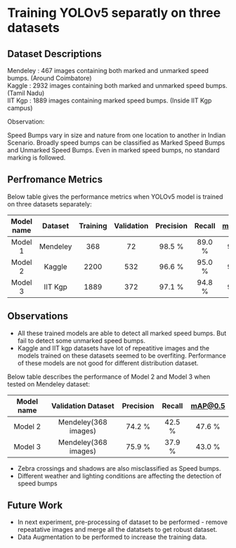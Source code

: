 # Training YOLOv5 separatly on three datasets

## Dataset Descriptions

Mendeley :  467 images containing both marked and unmarked speed bumps. (Around Coimbatore)  
Kaggle :  2932 images containing both marked and unmarked speed bumps. (Tamil Nadu)  
IIT Kgp : 1889 images containing marked speed bumps. (Inside IIT Kgp campus)  

Observation:  

Speed Bumps vary in size and nature from one location to another in Indian Scenario. Broadly speed bumps can be classified as Marked Speed Bumps and Unmarked Speed Bumps. Even in marked speed bumps, no standard marking is followed. 

## Perfromance Metrics 

Below table gives the performance metrics when YOLOv5 model is trained on three datasets separately:

| Model name    | Dataset       | Training    | Validation    | Precision    | Recall    | mAP@0.5  |
|:-------------:|:-------------:|:-----------:|:-------------:|:------------:|:---------:|:--------:|
|Model 1        |Mendeley       | 368         | 72            | 98.5 %       | 89.0 %    | 95.4 %   |
|Model 2        |Kaggle         | 2200        | 532           | 96.6 %       | 95.0 %    | 97.0 %   |
|Model 3        |IIT Kgp        | 1889        | 372           | 97.1 %       | 94.8 %    | 97.9 %   |

## Observations

* All these trained models are able to detect all marked speed bumps. But fail to detect some unmarked speed bumps.
* Kaggle and IIT kgp datasets have lot of repeatitive images and the models trained on these datasets seemed to be overfiting. Performance of these models are not good for different distribution dataset.

Below table describes the performance of Model 2 and Model 3 when tested on Mendeley dataset:

| Model name     | Validation Dataset    | Precision    | Recall    | mAP@0.5  |
|:--------------:|:---------------------:|:------------:|:---------:|:--------:|
| Model 2        | Mendeley(368 images)  | 74.2 %       | 42.5 %    | 47.6 %   |
| Model 3        | Mendeley(368 images)  | 75.9 %       | 37.9 %    | 43.0 %   |

* Zebra crossings and shadows are also misclassified as Speed bumps.
* Different weather and lighting conditions are affecting the detection of speed bumps

## Future Work

* In next experiment, pre-processing of dataset to be performed - remove repeatative images and merge all the datatsets to get robust dataset.
* Data Augmentation to be performed to increase the training data.



